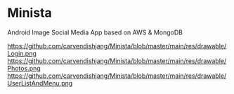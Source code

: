 # Minista
Android Image Social Media App based on AWS &amp; MongoDB

https://github.com/carvendishjang/Minista/blob/master/main/res/drawable/Login.png
https://github.com/carvendishjang/Minista/blob/master/main/res/drawable/Photos.png
https://github.com/carvendishjang/Minista/blob/master/main/res/drawable/UserListAndMenu.png

